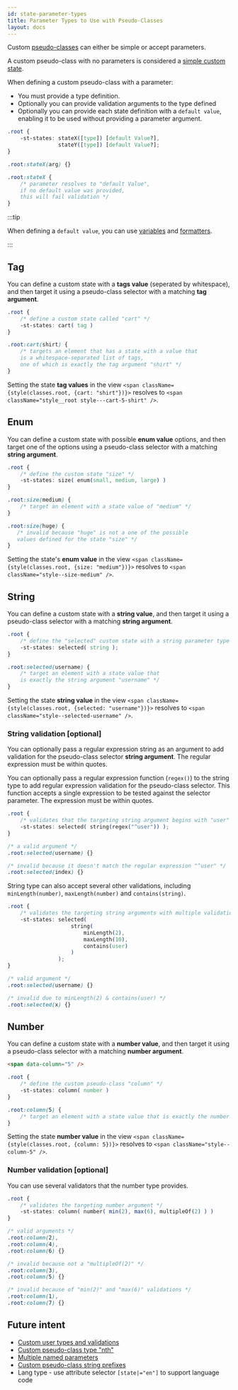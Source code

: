 ```yaml
---
id: state-parameter-types
title: Parameter Types to Use with Pseudo-Classes 
layout: docs
---
```


Custom [pseudo-classes](./pseudo-classes.md) can either be simple or accept parameters. 

A custom pseudo-class with no parameters is considered a [simple custom state](./pseudo-classes.md#simple-custom-states).

When defining a custom pseudo-class with a parameter:

* You must provide a type definition.
* Optionally you can provide validation arguments to the type defined
* Optionally you can provide each state definition with a `default value`, enabling it to be used without providing a parameter argument.

```css
.root {
    -st-states: stateX([type]) [default Value?],
                stateY([type]) [default Value?];
}

.root:stateX(arg) {}

.root:stateX {
    /* parameter resolves to "default Value", 
    if no default value was provided,
    this will fail validation */
}
```

:::tip

When defining a `default value`, you can use [variables](./variables.md) and [formatters](./formatters.md).

:::

## Tag

You can define a custom state with a **tags value** (seperated by whitespace), and then target it using a pseudo-class selector with a matching **tag argument**.

```css
.root {
    /* define a custom state called "cart" */
    -st-states: cart( tag )
}

.root:cart(shirt) {
    /* targets an element that has a state with a value that
    is a whitespace-separated list of tags, 
    one of which is exactly the tag argument "shirt" */
}
```

Setting the state **tag values** in the view `<span className={style(classes.root, {cart: "shirt"})}>` resolves to `<span className="style__root style---cart-5-shirt" />`.


## Enum

You can define a custom state with possible **enum value** options, and then target one of the options using a pseudo-class selector with a matching **string argument**.

```css
.root {
    /* define the custom state "size" */
    -st-states: size( enum(small, medium, large) )
}

.root:size(medium) {
    /* target an element with a state value of "medium" */
}

.root:size(huge) {
   /* invalid because "huge" is not a one of the possible 
   values defined for the state "size" */
}
```

Setting the state's **enum value** in the view `<span className={style(classes.root, {size: "medium"})}>` resolves to `<span className="style--size-medium" />`.

## String

You can define a custom state with a **string value**, and then target it using a pseudo-class selector with a matching **string argument**.

```css
.root {
    /* define the "selected" custom state with a string parameter type */
    -st-states: selected( string );
}

.root:selected(username) {
    /* target an element with a state value that 
    is exactly the string argument "username" */
}
```

Setting the state **string value** in the view `<span className={style(classes.root, {selected: "username"})}>` resolves to `<span className="style--selected-username" />`.

### String validation [optional]

You can optionally pass a regular expression string as an argument to add validation for the pseudo-class selector **string argument**. The regular expression must be within quotes.

You can optionally pass a regular expression function (`regex()`) to the string type to add regular expression validation for the pseudo-class selector. 
This function accepts a single expression to be tested against the selector parameter. The expression must be within quotes.


```css
.root {
    /* validates that the targeting string argument begins with "user" */
    -st-states: selected( string(regex("^user")) );
}

/* a valid argument */
.root:selected(username) {}

/* invalid because it doesn't match the regular expression "^user" */
.root:selected(index) {}
```

String type can also accept several other validations, including `minLength(number)`, `maxLength(number)` and `contains(string)`.

```css
.root {
    /* validates the targeting string arguments with multiple validations */
    -st-states: selected( 
                    string( 
                        minLength(2), 
                        maxLength(10), 
                        contains(user) 
                    ) 
                );
}

/* valid argument */
.root:selected(username) {}

/* invalid due to minLength(2) & contains(user) */
.root:selected(x) {}
```

## Number

You can define a custom state with a **number value**, and then target it using a pseudo-class selector with a matching **number argument**.

```html
<span data-column="5" />
```

```css
.root {
    /* define the custom pseudo-class "column" */
    -st-states: column( number )
}

.root:column(5) {
    /* target an element with a state value that is exactly the number argument "5" */
}
```

Setting the state **number value** in the view `<span className={style(classes.root, {column: 5})}>` resolves to `<span className="style--column-5" />`.

### Number validation [optional]

You can use several validators that the number type provides.

```css
.root {
    /* validates the targeting number argument */
    -st-states: column( number( min(2), max(6), multipleOf(2) ) )
}

/* valid arguments */
.root:column(2),
.root:column(4),
.root:column(6) {}

/* invalid because not a "multipleOf(2)" */
.root:column(3),
.root:column(5) {}

/* invalid because of "min(2)" and "max(6)" validations */
.root:column(1),
.root:column(7) {}
```

## Future intent

* [Custom user types and validations](https://github.com/wix/stylable/issues/268)
* [Custom pseudo-class type "nth"](https://github.com/wix/stylable/issues/270)
* [Multiple named parameters](https://github.com/wix/stylable/issues/269)
* [Custom pseudo-class string prefixes](https://github.com/wix/stylable/issues/271)
* Lang type - use attribute selector `[state|="en"]` to support language code